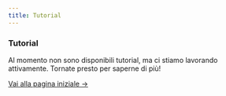 ```yaml
---
title: Tutorial
---
```


<div class="card">
  <h3>Tutorial</h3>
  <p>Al momento non sono disponibili tutorial, ma ci stiamo lavorando attivamente. Tornate presto per saperne di più!</p>
  <a href="../" class="card-link">Vai alla pagina iniziale &rarr;</a>
</div>

